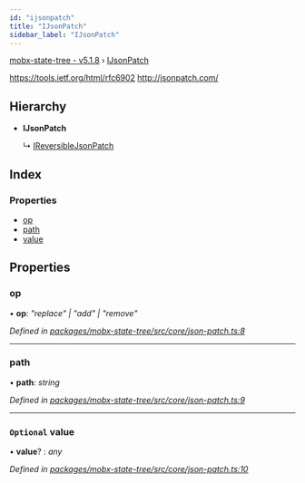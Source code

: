 ```yaml
---
id: "ijsonpatch"
title: "IJsonPatch"
sidebar_label: "IJsonPatch"
---
```


[mobx-state-tree - v5.1.8](../index.md) › [IJsonPatch](ijsonpatch.md)

https://tools.ietf.org/html/rfc6902
http://jsonpatch.com/

## Hierarchy

* **IJsonPatch**

  ↳ [IReversibleJsonPatch](ireversiblejsonpatch.md)

## Index

### Properties

* [op](ijsonpatch.md#op)
* [path](ijsonpatch.md#path)
* [value](ijsonpatch.md#optional-value)

## Properties

###  op

• **op**: *"replace" | "add" | "remove"*

*Defined in [packages/mobx-state-tree/src/core/json-patch.ts:8](https://github.com/mobxjs/mobx-state-tree/blob/216991a9/packages/mobx-state-tree/src/core/json-patch.ts#L8)*

___

###  path

• **path**: *string*

*Defined in [packages/mobx-state-tree/src/core/json-patch.ts:9](https://github.com/mobxjs/mobx-state-tree/blob/216991a9/packages/mobx-state-tree/src/core/json-patch.ts#L9)*

___

### `Optional` value

• **value**? : *any*

*Defined in [packages/mobx-state-tree/src/core/json-patch.ts:10](https://github.com/mobxjs/mobx-state-tree/blob/216991a9/packages/mobx-state-tree/src/core/json-patch.ts#L10)*
